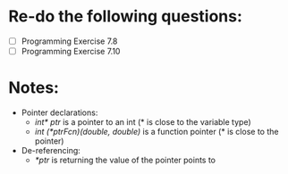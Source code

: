# Re-do the following questions:  
- [ ] Programming Exercise 7.8  
- [ ] Programming Exercise 7.10  
# Notes:
- Pointer declarations:
  - _int* ptr_ is a pointer to an int (* is close to the variable type)
  - _int (*ptrFcn)(double, double)_ is a function pointer (* is close to the pointer)
- De-referencing:
  - _*ptr_ is returning the value of the pointer points to